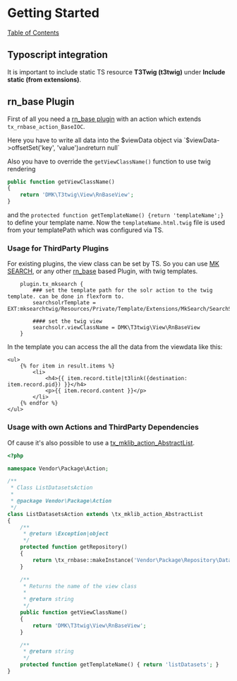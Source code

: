 # Getting Started

[Table of Contents](../README.md)


## Typoscript integration
It is important to include static TS resource **T3Twig (t3twig)** under **Include static (from extensions)**.


## rn_base Plugin

First of all you need a [rn_base plugin](https://github.com/digedag/rn_base/blob/master/Documentation/fe_plugins.md) with an action which extends `tx_rnbase_action_BaseIOC`.

Here you have to write all data into the $viewData object via `$viewData->offsetSet('key', 'value')` and `return null`

Also you have to override the `getViewClassName()` function to use twig rendering
```php
public function getViewClassName()
{
    return 'DMK\T3twig\View\RnBaseView';
}
```
and the `protected function getTemplateName() {return 'templateName';}` to define your template name. Now the `templateName.html.twig` file is used from your templatePath which was configured via TS.


### Usage for ThirdParty Plugins

For existing plugins, the view class can be set by TS.
So you can use [MK SEARCH](https://github.com/DMKEBUSINESSGMBH/typo3-mksearch/),
or any other [rn_base](https://github.com/digedag/rn_base) based Plugin, with twig templates.

```
    plugin.tx_mksearch {
        ### set the template path for the solr action to the twig template. can be done in flexform to.
        searchsolrTemplate = EXT:mksearchtwig/Resources/Private/Template/Extensions/MkSearch/SearchSolr.html.twig
        
        #### set the twig view
        searchsolr.viewClassName = DMK\T3twig\View\RnBaseView
    }
```

In the template you can access the all the data from the viewdata like this:
```twig
<ul>
    {% for item in result.items %}
        <li>
            <h4>{{ item.record.title|t3link({destination: item.record.pid}) }}</h4>
            <p>{{ item.record.content }}</p>
        </li>
    {% endfor %}
</ul>
```


### Usage with own Actions and ThirdParty Dependencies

Of cause it's also possible to use a [tx_mklib_action_AbstractList](https://github.com/DMKEBUSINESSGMBH/typo3-mklib/blob/master/action/class.tx_mklib_action_AbstractList.php).

```php
<?php

namespace Vendor\Package\Action;

/**
 * Class ListDatasetsAction
 *
 * @package Vendor\Package\Action
 */
class ListDatasetsAction extends \tx_mklib_action_AbstractList
{
    /**
     * @return \Exception|object
     */
    protected function getRepository()
    {
        return \tx_rnbase::makeInstance('Vendor\Package\Repository\DatasetRepository');
    }

    /**
     * Returns the name of the view class
     *
     * @return string
     */
    public function getViewClassName()
    {
        return 'DMK\T3twig\View\RnBaseView';
    }

    /**
     * @return string
     */
    protected function getTemplateName() { return 'listDatasets'; }
}
```

